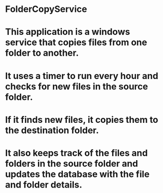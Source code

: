 # FolderCopyService
# This application is a windows service that copies files from one folder to another.
# It uses a timer to run every hour and checks for new files in the source folder. 
# If it finds new files, it copies them to the destination folder. 
# It also keeps track of the files and folders in the source folder and updates the database with the file and folder details.
